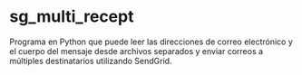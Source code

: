 # sg_multi_recept

Programa en Python  que puede leer las direcciones de correo electrónico 
y el cuerpo del mensaje desde archivos separados 
y enviar correos a múltiples destinatarios utilizando SendGrid.
